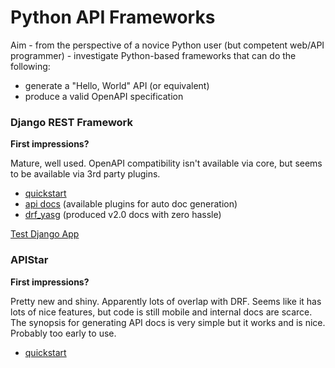 # Python API Frameworks

Aim - from the perspective of a novice Python user (but competent web/API programmer) - investigate Python-based frameworks that can do the following:

* generate a "Hello, World" API (or equivalent)
* produce a valid OpenAPI specification

### Django REST Framework

**First impressions?**

Mature, well used. OpenAPI compatibility isn't available via core, but seems to be available via 3rd party plugins.

* [quickstart](http://www.django-rest-framework.org/tutorial/quickstart/)
* [api docs](http://www.django-rest-framework.org/topics/documenting-your-api/) (available plugins for auto doc generation)
* [drf_yasg](https://drf-yasg.readthedocs.io/en/stable/) (produced v2.0 docs with zero hassle)

[Test Django App](./django)

### APIStar

**First impressions?**

Pretty new and shiny. Apparently lots of overlap with DRF. Seems like it has lots of nice features, but code is still mobile and internal docs are scarce. The synopsis for generating API docs is very simple but it works and is nice. Probably too early to use.

* [quickstart](https://docs.apistar.com/)
